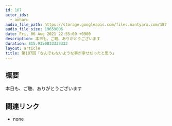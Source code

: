 ```yaml
---
id: 187
actor_ids:
  - aoharu
audio_file_path: https://storage.googleapis.com/files.nantyara.com/187.mp3
audio_file_size: 19659006
date: Fri, 06 Aug 2021 22:55:00 +0900
description: 本日も、ご聴、ありがとうございます
duration: 815.9350833333333
layout: article
title: 第187回「なんでもないような事が幸せだったと思う」
---
```

## 概要

本日も、ご聴、ありがとうございます

## 関連リンク

* none
